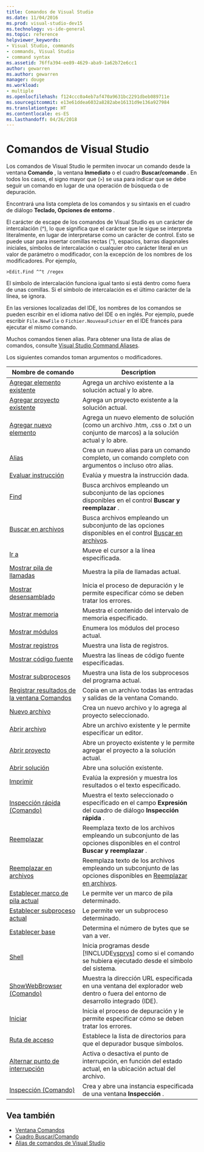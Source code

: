```yaml
---
title: Comandos de Visual Studio
ms.date: 11/04/2016
ms.prod: visual-studio-dev15
ms.technology: vs-ide-general
ms.topic: reference
helpviewer_keywords:
- Visual Studio, commands
- commands, Visual Studio
- command syntax
ms.assetid: 76ffa394-ee89-4629-aba9-1a62b72e6cc1
author: gewarren
ms.author: gewarren
manager: douge
ms.workload:
- multiple
ms.openlocfilehash: f124ccc0a4eb7af470a9631bc2291dbeb089711e
ms.sourcegitcommit: e13e61ddea6032a8282abe16131d9e136a927984
ms.translationtype: HT
ms.contentlocale: es-ES
ms.lasthandoff: 04/26/2018
---
```

# <a name="visual-studio-commands"></a>Comandos de Visual Studio
Los comandos de Visual Studio le permiten invocar un comando desde la ventana **Comando** , la ventana **Inmediato** o el cuadro **Buscar/comando** . En todos los casos, el signo mayor que (`>`) se usa para indicar que se debe seguir un comando en lugar de una operación de búsqueda o de depuración.

 Encontrará una lista completa de los comandos y su sintaxis en el cuadro de diálogo **Teclado, Opciones de entorno** .

 El carácter de escape de los comandos de Visual Studio es un carácter de intercalación (^), lo que significa que el carácter que le sigue se interpreta literalmente, en lugar de interpretarse como un carácter de control. Esto se puede usar para insertar comillas rectas ("), espacios, barras diagonales iniciales, símbolos de intercalación o cualquier otro carácter literal en un valor de parámetro o modificador, con la excepción de los nombres de los modificadores. Por ejemplo,

```
>Edit.Find ^^t /regex
```

 El símbolo de intercalación funciona igual tanto si está dentro como fuera de unas comillas. Si el símbolo de intercalación es el último carácter de la línea, se ignora.

 En las versiones localizadas del IDE, los nombres de los comandos se pueden escribir en el idioma nativo del IDE o en inglés. Por ejemplo, puede escribir `File.NewFile` o `Fichier.NouveauFichier` en el IDE francés para ejecutar el mismo comando.

 Muchos comandos tienen alias. Para obtener una lista de alias de comandos, consulte [Visual Studio Command Aliases](../../ide/reference/visual-studio-command-aliases.md).

 Los siguientes comandos toman argumentos o modificadores.

|Nombre de comando|Description|
|------------------|-----------------|
|[Agregar elemento existente](../../ide/reference/add-existing-item-command.md)|Agrega un archivo existente a la solución actual y lo abre.|
|[Agregar proyecto existente](../../ide/reference/add-existing-project-command.md)|Agrega un proyecto existente a la solución actual.|
|[Agregar nuevo elemento](../../ide/reference/add-new-item-command.md)|Agrega un nuevo elemento de solución (como un archivo .htm, .css o .txt o un conjunto de marcos) a la solución actual y lo abre.|
|[Alias](../../ide/reference/alias-command.md)|Crea un nuevo alias para un comando completo, un comando completo con argumentos o incluso otro alias.|
|[Evaluar instrucción](../../ide/reference/evaluate-statement-command.md)|Evalúa y muestra la instrucción dada.|
|[Find](../../ide/reference/find-command.md)|Busca archivos empleando un subconjunto de las opciones disponibles en el control **Buscar y reemplazar** .|
|[Buscar en archivos](../../ide/reference/find-in-files-command.md)|Busca archivos empleando un subconjunto de las opciones disponibles en el control [Buscar en archivos](../../ide/find-in-files.md).|
|[Ir a](../../ide/reference/go-to-command.md)|Mueve el cursor a la línea especificada.|
|[Mostrar pila de llamadas](../../ide/reference/list-call-stack-command.md)|Muestra la pila de llamadas actual.|
|[Mostrar desensamblado](../../ide/reference/list-disassembly-command.md)|Inicia el proceso de depuración y le permite especificar cómo se deben tratar los errores.|
|[Mostrar memoria](../../ide/reference/list-memory-command.md)|Muestra el contenido del intervalo de memoria especificado.|
|[Mostrar módulos](../../ide/reference/list-modules-command.md)|Enumera los módulos del proceso actual.|
|[Mostrar registros](../../ide/reference/list-registers-command.md)|Muestra una lista de registros.|
|[Mostrar código fuente](../../ide/reference/list-source-command.md)|Muestra las líneas de código fuente especificadas.|
|[Mostrar subprocesos](../../ide/reference/list-threads-command.md)|Muestra una lista de los subprocesos del programa actual.|
|[Registrar resultados de la ventana Comandos](../../ide/reference/log-command-window-output-command.md)|Copia en un archivo todas las entradas y salidas de la ventana Comando.|
|[Nuevo archivo](../../ide/reference/new-file-command.md)|Crea un nuevo archivo y lo agrega al proyecto seleccionado.|
|[Abrir archivo](../../ide/reference/open-file-command.md)|Abre un archivo existente y le permite especificar un editor.|
|[Abrir proyecto](../../ide/reference/open-project-command.md)|Abre un proyecto existente y le permite agregar el proyecto a la solución actual.|
|[Abrir solución](../../ide/reference/open-solution-command.md)|Abre una solución existente.|
|[Imprimir](../../ide/reference/print-command.md)|Evalúa la expresión y muestra los resultados o el texto especificado.|
|[Inspección rápida (Comando)](../../ide/reference/quick-watch-command.md)|Muestra el texto seleccionado o especificado en el campo **Expresión** del cuadro de diálogo **Inspección rápida** .|
|[Reemplazar](../../ide/reference/replace-command.md)|Reemplaza texto de los archivos empleando un subconjunto de las opciones disponibles en el control **Buscar y reemplazar** .|
|[Reemplazar en archivos](../../ide/reference/replace-in-files-command.md)|Reemplaza texto de los archivos empleando un subconjunto de las opciones disponibles en [Reemplazar en archivos](../../ide/replace-in-files.md).|
|[Establecer marco de pila actual](../../ide/reference/set-current-stack-frame-command.md)|Le permite ver un marco de pila determinado.|
|[Establecer subproceso actual](../../ide/reference/set-current-thread-command.md)|Le permite ver un subproceso determinado.|
|[Establecer base](../../ide/reference/set-radix-command.md)|Determina el número de bytes que se van a ver.|
|[Shell](../../ide/reference/shell-command.md)|Inicia programas desde [!INCLUDE[vsprvs](../../code-quality/includes/vsprvs_md.md)] como si el comando se hubiera ejecutado desde el símbolo del sistema.|
|[ShowWebBrowser (Comando)](../../ide/reference/showwebbrowser-command.md)|Muestra la dirección URL especificada en una ventana del explorador web dentro o fuera del entorno de desarrollo integrado (IDE).|
|[Iniciar](../../ide/reference/start-command.md)|Inicia el proceso de depuración y le permite especificar cómo se deben tratar los errores.|
|[Ruta de acceso](../../ide/reference/symbol-path-command.md)|Establece la lista de directorios para que el depurador busque símbolos.|
|[Alternar punto de interrupción](../../ide/reference/toggle-breakpoint-command.md)|Activa o desactiva el punto de interrupción, en función del estado actual, en la ubicación actual del archivo.|
|[Inspección (Comando)](../../ide/reference/watch-command.md)|Crea y abre una instancia especificada de una ventana **Inspección** .|

## <a name="see-also"></a>Vea también

- [Ventana Comandos](../../ide/reference/command-window.md)
- [Cuadro Buscar/Comando](../../ide/find-command-box.md)
- [Alias de comandos de Visual Studio](../../ide/reference/visual-studio-command-aliases.md)